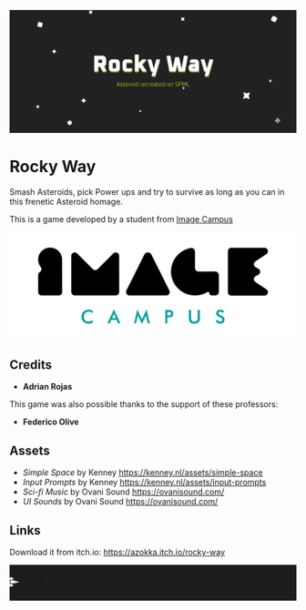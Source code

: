 <p align="center">
  <a href="https://azokka.itch.io/rocky-way">
    <img src="res/assets/Promo/Banner.png" alt="Rocky Way"/>
  </a> 
</p>



# Rocky Way

Smash Asteroids, pick Power ups and try to survive as long as you can in this frenetic Asteroid homage.

This is a game developed by a student from <a href="https://www.imagecampus.edu.ar/">Image Campus</a>

<p align="center">
  <a href="https://www.imagecampus.edu.ar/">
    <img src="res/assets/Promo/logo-image-campus.png" alt="Image Campus"/>
  </a> 
</p>


## Credits

- **Adrian Rojas**

This game was also possible thanks to the support of these professors:

- **Federico Olive**

## Assets

- *Simple Space* by Kenney https://kenney.nl/assets/simple-space
- *Input Prompts* by Kenney https://kenney.nl/assets/input-prompts
- *Sci-fi Music* by Ovani Sound  https://ovanisound.com/
- *UI Sounds* by Ovani Sound  https://ovanisound.com/

## Links

Download it from itch.io: https://azokka.itch.io/rocky-way

<p align="center">
  <a href="https://azokka.itch.io/rocky-way">
    <img src="res/assets/Promo/StripeNav.gif" alt="Rocky Way"/>
  </a> 
</p>
